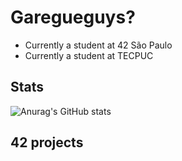 # Garegueguys?

- Currently a student at 42 São Paulo
- Currently a student at TECPUC

## Stats 
![Anurag's GitHub stats](https://github-readme-stats.vercel.app/api?username=xinove1&show_icons=true&theme=gruvbox)


## 42 projects
